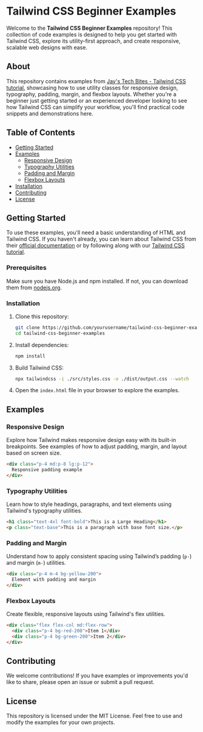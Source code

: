 # Tailwind CSS Beginner Examples

Welcome to the **Tailwind CSS Beginner Examples** repository! This collection of code examples is designed to help you get started with Tailwind CSS, explore its utility-first approach, and create responsive, scalable web designs with ease.

## About

This repository contains examples from [Jay's Tech Bites - Tailwind CSS tutorial](https://jaystechbites.com/posts/2024/tailwind-css-game-changer/), showcasing how to use utility classes for responsive design, typography, padding, margin, and flexbox layouts. Whether you're a beginner just getting started or an experienced developer looking to see how Tailwind CSS can simplify your workflow, you'll find practical code snippets and demonstrations here.

## Table of Contents

- [Getting Started](#getting-started)
- [Examples](#examples)
  - [Responsive Design](#responsive-design)
  - [Typography Utilities](#typography-utilities)
  - [Padding and Margin](#padding-and-margin)
  - [Flexbox Layouts](#flexbox-layouts)
- [Installation](#installation)
- [Contributing](#contributing)
- [License](#license)

## Getting Started

To use these examples, you'll need a basic understanding of HTML and Tailwind CSS. If you haven't already, you can learn about Tailwind CSS from their [official documentation](https://tailwindcss.com/docs/installation) or by following along with our [Tailwind CSS tutorial](https://jaystechbites.com/posts/2024/tailwind-css-game-changer/).

### Prerequisites

Make sure you have Node.js and npm installed. If not, you can download them from [nodejs.org](https://nodejs.org).

### Installation

1. Clone this repository:
   ```bash
   git clone https://github.com/yourusername/tailwind-css-beginner-examples.git
   cd tailwind-css-beginner-examples
   ```
2. Install dependencies:
   ```bash
   npm install
   ```
3. Build Tailwind CSS:
   ```bash
   npx tailwindcss -i ./src/styles.css -o ./dist/output.css --watch
   ```
4. Open the `index.html` file in your browser to explore the examples.

## Examples

### Responsive Design
Explore how Tailwind makes responsive design easy with its built-in breakpoints. See examples of how to adjust padding, margin, and layout based on screen size.

```html
<div class="p-4 md:p-8 lg:p-12">
  Responsive padding example
</div>
```

### Typography Utilities
Learn how to style headings, paragraphs, and text elements using Tailwind's typography utilities.

```html
<h1 class="text-4xl font-bold">This is a Large Heading</h1>
<p class="text-base">This is a paragraph with base font size.</p>
```

### Padding and Margin
Understand how to apply consistent spacing using Tailwind’s padding (`p-`) and margin (`m-`) utilities.

```html
<div class="p-4 m-4 bg-yellow-200">
  Element with padding and margin
</div>
```

### Flexbox Layouts
Create flexible, responsive layouts using Tailwind's flex utilities.

```html
<div class="flex flex-col md:flex-row">
  <div class="p-4 bg-red-200">Item 1</div>
  <div class="p-4 bg-green-200">Item 2</div>
</div>
```

## Contributing

We welcome contributions! If you have examples or improvements you'd like to share, please open an issue or submit a pull request.

## License

This repository is licensed under the MIT License. Feel free to use and modify the examples for your own projects.
